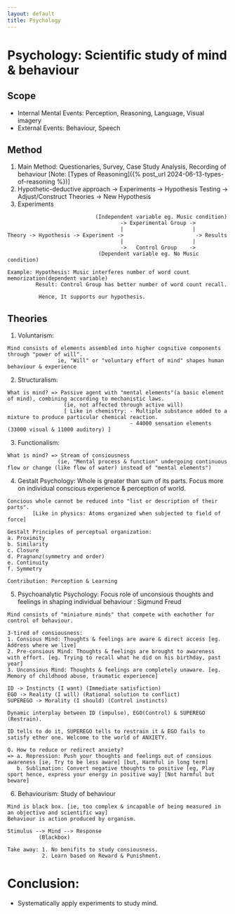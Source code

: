 ```yaml
---
layout: default
title: Psychology
---
```


# Psychology: Scientific study of mind & behaviour

## Scope
- Internal Mental Events: Perception, Reasoning, Language, Visual imagery
- External Events: Behaviour, Speech

## Method
1. Main Method: Questionaries, Survey, Case Study Analysis, Recording of behaviour [Note: [Types of Reasoning]({% post_url 2024-06-13-types-of-reasoning %})]
2. Hypothetic-deductive approach
      -> Experiments -> Hypothesis Testing -> Adjust/Construct Theories -> New Hypothesis
3. Experiments

```
                            (Independent variable eg. Music condition)
                                    -> Experimental Group ->
                                    |                      |    
Theory -> Hypothesis -> Experiment ->                       -> Results  
                                    |                      |  
                                    ->   Control Group    ->
                             (Dependent variable eg. No Music condition)

Example: Hypothesis: Music interferes number of word count memorization(dependent variable)
         Result: Control Group has better number of word count recall.

          Hence, It supports our hypothesis.
```
## Theories
1. Voluntarism:
```
Mind consists of elements assembled into higher cognitive components through "power of will".
                ie, "Will" or "voluntary effort of mind" shapes human behaviour & experience
```
2. Structuralism:
```
What is mind? => Passive agent with "mental elements"(a basic element of mind), combining according to mechanistic laws.
                  (ie, not affected through active will)
                  [ Like in chemistry: - Multiple substance added to a mixture to produce particular chemical reaction.
                                       - 44000 sensation elements (33000 visual & 11000 auditory) ]
```
3. Functionalism:
   
```
What is mind? => Stream of consiousness
                (ie, "Mental process & function" undergoing continuous flow or change (like flow of water) instead of "mental elements")

```

4. Gestalt Psychology: Whole is greater than sum of its parts. Focus more on individual conscious experience & perception of world.

```
Concious whole cannot be reduced into "list or description of their parts".
        [Like in physics: Atoms organized when subjected to field of force]

Gestalt Principles of perceptual organization:
a. Proximity
b. Similarity
c. Closure
d. Pragnanz(symmetry and order)
e. Continuity
f. Symmetry

Contribution: Perception & Learning
```

5. Psychoanalytic Psychology: Focus role of unconsious thoughts and feelings in shaping individual behaviour : Sigmund Freud

```
Mind consists of "miniature minds" that compete with eachother for control of behaviour.

3-tired of consiousness:
1. Consious Mind: Thoughts & feelings are aware & direct access [eg. Address where we live]
2. Pre-consious Mind: Thoughts & feelings are brought to awareness with effort. [eg. Trying to recall what he did on his birthday, past year]
3. Unconsious Mind: Thoughts & feelings are completely unaware. [eg. Memory of childhood abuse, traumatic experience]

ID -> Instincts (I want) (Immediate satisfiction)
EGO -> Reality (I will) (Rational solution to conflict)
SUPEREGO -> Morality (I should) (Control instincts)

Dynamic interplay between ID (impulse), EGO(Control) & SUPEREGO (Restrain).

ID tells to do it, SUPEREGO tells to restrain it & EGO fails to satisfy ether one. Welcome to the world of ANXIETY.

Q. How to reduce or redirect anxiety?
=> a. Repression: Push your thoughts and feelings out of consious awareness [ie, Try to be less aware] [but, Harmful in long term]
   b. Sublimation: Convert negative thoughts to positive [eg, Play sport hence, express your energy in positive way] [Not harmful but beware]
```

6. Behaviourism: Study of behaviour
   
```
Mind is black box. [ie, too complex & incapable of being measured in an objective and scientific way]
Behaviour is action produced by organism.

Stimulus --> Mind --> Response
          (Blackbox)

Take away: 1. No benifits to study consiousness.
           2. Learn based on Reward & Punishment.

```

# Conclusion:
- Systematically apply experiments to study mind.



